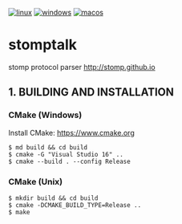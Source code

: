 [![linux](https://github.com/ikonopistsev/stomptalk/workflows/linux/badge.svg?branch=master)](https://github.com/ikonopistsev/stomptalk/actions?query=workflow%3Alinux)
[![windows](https://github.com/ikonopistsev/stomptalk/workflows/windows/badge.svg?branch=master)](https://github.com/ikonopistsev/stomptalk/actions?query=workflow%3Awindows)
[![macos](https://github.com/ikonopistsev/stomptalk/workflows/macos/badge.svg?branch=master)](https://github.com/ikonopistsev/stomptalk/actions?query=workflow%3Amacos)

# stomptalk
stomp protocol parser http://stomp.github.io

## 1. BUILDING AND INSTALLATION
### CMake (Windows)

Install CMake: <https://www.cmake.org>

```
$ md build && cd build
$ cmake -G "Visual Studio 16" ..
$ cmake --build . --config Release
```

### CMake (Unix)

```
$ mkdir build && cd build
$ cmake -DCMAKE_BUILD_TYPE=Release ..
$ make
```
